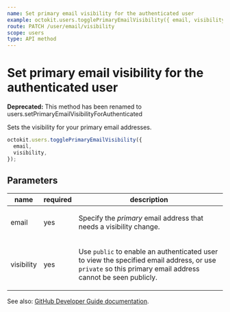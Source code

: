 ```yaml
---
name: Set primary email visibility for the authenticated user
example: octokit.users.togglePrimaryEmailVisibility({ email, visibility })
route: PATCH /user/email/visibility
scope: users
type: API method
---
```


# Set primary email visibility for the authenticated user

**Deprecated:** This method has been renamed to users.setPrimaryEmailVisibilityForAuthenticated

Sets the visibility for your primary email addresses.

```js
octokit.users.togglePrimaryEmailVisibility({
  email,
  visibility,
});
```

## Parameters

<table>
  <thead>
    <tr>
      <th>name</th>
      <th>required</th>
      <th>description</th>
    </tr>
  </thead>
  <tbody>
    <tr><td>email</td><td>yes</td><td>

Specify the _primary_ email address that needs a visibility change.

</td></tr>
<tr><td>visibility</td><td>yes</td><td>

Use `public` to enable an authenticated user to view the specified email address, or use `private` so this primary email address cannot be seen publicly.

</td></tr>
  </tbody>
</table>

See also: [GitHub Developer Guide documentation](https://developer.github.com/v3/users/emails/#set-primary-email-visibility-for-the-authenticated-user).
